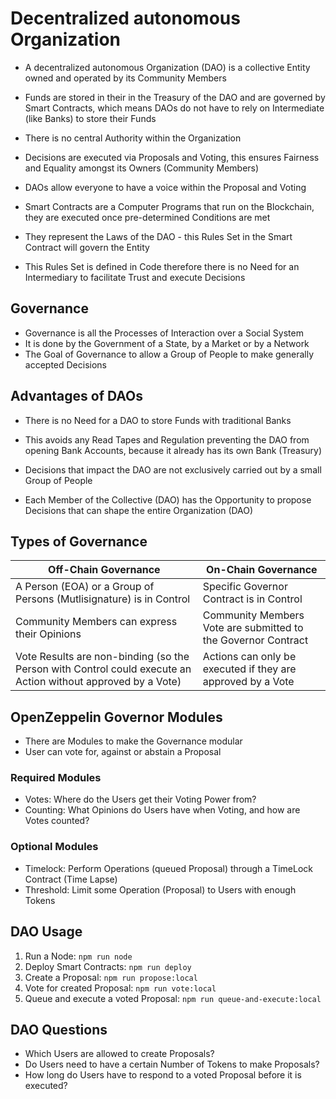 # Decentralized autonomous Organization

* A decentralized autonomous Organization (DAO) is a collective Entity owned and operated by its Community Members
* Funds are stored in their in the Treasury of the DAO and are governed by Smart Contracts, which means DAOs do not have to rely on Intermediate (like Banks) to store their Funds
* There is no central Authority within the Organization
* Decisions are executed via Proposals and Voting, this ensures Fairness and Equality amongst its Owners (Community Members)
* DAOs allow everyone to have a voice within the Proposal and Voting

* Smart Contracts are a Computer Programs that run on the Blockchain, they are executed once pre-determined Conditions are met
* They represent the Laws of the DAO - this Rules Set in the Smart Contract will govern the Entity
* This Rules Set is defined in Code therefore there is no Need for an Intermediary to facilitate Trust and execute Decisions

## Governance

* Governance is all the Processes of Interaction over a Social System
* It is done by the Government of a State, by a Market or by a Network
* The Goal of Governance to allow a Group of People to make generally accepted Decisions

## Advantages of DAOs

* There is no Need for a DAO to store Funds with traditional Banks
* This avoids any Read Tapes and Regulation preventing the DAO from opening Bank Accounts, because it already has its own Bank (Treasury)

* Decisions that impact the DAO are not exclusively carried out by a small Group of People
* Each Member of the Collective (DAO) has the Opportunity to propose Decisions that can shape the entire Organization (DAO)

## Types of Governance

| Off-Chain Governance                                                                                         | On-Chain Governance                                           |
|--------------------------------------------------------------------------------------------------------------|---------------------------------------------------------------|
| A Person (EOA) or a Group of Persons (Mutlisignature) is in Control                                          | Specific Governor Contract is in Control                      |
| Community Members can express their Opinions                                                                 | Community Members Vote are submitted to the Governor Contract |
| Vote Results are non-binding (so the Person with Control could execute an Action without approved by a Vote) | Actions can only be executed if they are approved by a Vote   |

## OpenZeppelin Governor Modules

* There are Modules to make the Governance modular
* User can vote for, against or abstain a Proposal

### Required Modules

* Votes: Where do the Users get their Voting Power from?
* Counting: What Opinions do Users have when Voting, and how are Votes counted?

### Optional Modules

* Timelock: Perform Operations (queued Proposal) through a TimeLock Contract (Time Lapse)
* Threshold: Limit some Operation (Proposal) to Users with enough Tokens

## DAO Usage

1) Run a Node: `npm run node`
2) Deploy Smart Contracts: `npm run deploy`
3) Create a Proposal: `npm run propose:local`
4) Vote for created Proposal: `npm run vote:local`
5) Queue and execute a voted Proposal: `npm run queue-and-execute:local`

## DAO Questions

* Which Users are allowed to create Proposals?
* Do Users need to have a certain Number of Tokens to make Proposals?
* How long do Users have to respond to a voted Proposal before it is executed?
